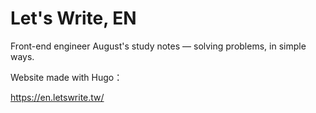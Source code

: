 # Let's Write, EN

Front-end engineer August's study notes — solving problems, in simple ways.

Website made with Hugo：

<https://en.letswrite.tw/>